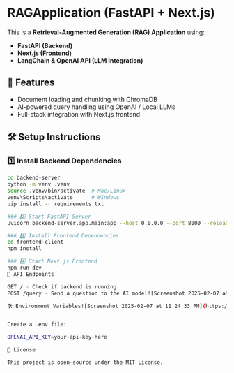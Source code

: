 # RAGApplication (FastAPI + Next.js)

This is a **Retrieval-Augmented Generation (RAG) Application** using:
- **FastAPI (Backend)**
- **Next.js (Frontend)**
- **LangChain & OpenAI API (LLM Integration)**

## 🚀 Features
- Document loading and chunking with ChromaDB
- AI-powered query handling using OpenAI / Local LLMs
- Full-stack integration with Next.js frontend

## 🛠️ Setup Instructions

### 1️⃣ Install Backend Dependencies
```bash
cd backend-server
python -m venv .venv
source .venv/bin/activate  # Mac/Linux
venv\Scripts\activate      # Windows
pip install -r requirements.txt

### 2️⃣ Start FastAPI Server
uvicorn backend-server.app.main:app --host 0.0.0.0 --port 8000 --reload

### 3️⃣ Install Frontend Dependencies
cd frontend-client
npm install

### 4️⃣ Start Next.js Frontend
npm run dev
📄 API Endpoints

GET / - Check if backend is running
POST /query - Send a question to the AI model![Screenshot 2025-02-07 at 11 24 39 PM](https://github.com/user-attachments/assets/80dd83d9-087f-4d1e-b066-5d47873c5bb7)

🛠️ Environment Variables![Screenshot 2025-02-07 at 11 24 33 PM](https://github.com/user-attachments/assets/01489305-31ee-4a84-adf8-4e170d28e409)


Create a .env file:

OPENAI_API_KEY=your-api-key-here

📜 License

This project is open-source under the MIT License.

